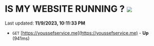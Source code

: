 # IS MY WEBSITE RUNNING ? [![](https://img.shields.io/static/v1?label=Sponsor&message=%E2%9D%A4&logo=GitHub&color=%23fe8e86)](https://github.com/sponsors/<username>)

Last updated: **11/9/2023, 10:11:33 PM**

- `GET` [https://youssefservice.me](https://youssefservice.me) - **Up** (941ms)
